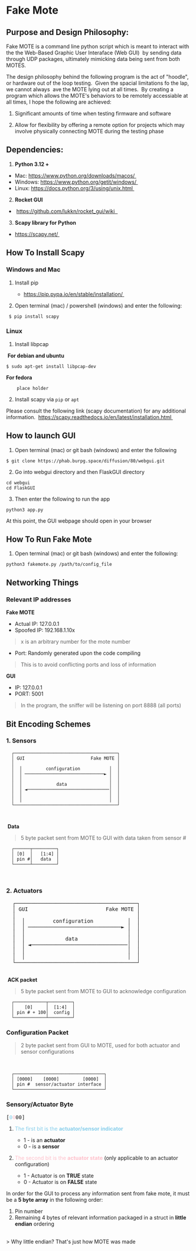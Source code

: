# Fake Mote


## Purpose and Design Philosophy: 

Fake MOTE is a command line python script which is meant to interact with the the Web-Based Graphic User Interaface (Web GUI) 
by sending data through UDP packages, ultimately mimicking data being sent from both MOTES. 

The design philosophy behind the following program is the act of "hoodle", or hardware out of the loop testing. 
Given the spacial limitations fo the lap, we cannot always  ave the MOTE lying out at all times. 
By creating a program which allows the MOTE's behaviors to be remotely accessiable at all times, I hope the following are achieved: 

1. Significant amounts of time when testing firmware and software 

2. Allow for flexibility by offering a remote option for projects which may involve physically connecting MOTE during the testing phase 


## Dependencies: 

1. **Python 3.12 +** 
 - Mac: https://www.python.org/downloads/macos/ 
 - Windows: https://www.python.org/getit/windows/ 
 - Linux: https://docs.python.org/3/using/unix.html 

2. **Rocket GUI**
 -  https://github.com/lukkn/rocket_gui/wiki    

3. **Scapy library for Python** 
 - https://scapy.net/ 


## How To Install Scapy 


### Windows and Mac

1. Install pip 
    -  https://pip.pypa.io/en/stable/installation/ 

2. Open terminal (mac) / powershell (windows) and enter the following: 
 ```
  $ pip install scapy 
 ```



### Linux 

1. Install libpcap 

 **For debian and ubuntu**
```
$ sudo apt-get install libpcap-dev  
 ```
 
**For fedora**
```
    place holder
```


2. Install scapy via   `pip` or `apt`


Please consult the following link (scapy documentation) for any additional information. 
https://scapy.readthedocs.io/en/latest/installation.html 

## How to launch GUI 

1. Open terminal (mac) or git bash (windows) and enter the following

```
$ git clone https://phab.burpg.space/diffusion/80/webgui.git
```
2. Go into webgui directory and then FlaskGUI directory 
```
cd webgui 
cd FlaskGUI
```
3. Then enter the following to run the app
```
python3 app.py 
```

At this point, the GUI webpage should open in your browser 

## How To Run Fake Mote 
1. Open terminal (mac) or git bash (windows) and enter the following: 
```
python3 fakemote.py /path/to/config_file
```
## Networking Things 

### Relevant IP addresses  


**Fake MOTE** 
- Actual IP: 127.0.0.1
- Spoofed IP: 192.168.1.10x  
> x is an arbitrary number for the mote number 

- Port: Randomly generated upon the code compiling 
> This is to avoid conflicting ports and loss of information 

**GUI** 
- IP: 127.0.0.1
- PORT: 5001 
> In the program, the sniffer will be listening on port 8888 (all ports)


## Bit Encoding Schemes 



### 1. Sensors 




```
  ┌───────────────────────────────────────┐
  │ GUI                         Fake MOTE │
  │                                       │
  │  │         configuration           │  │
  │  │ ──────────────────────────────► │  │
  │  │                                 │  │
  │  │             data                │  │
  │  │ ◄───────────────────────────────│  │
  │  │                                 │  │
  │  │                                 │  │
  └───────────────────────────────────────┘
      
        
```


 **Data**
> 5 byte packet sent from MOTE to GUI with data taken from sensor # 
```
  ┌──────┬─────────┐  
  │ [0]  │   [1:4] │  
  │ pin #│   data  │  
  └──────┴─────────┘    
```
                                              

### 2. Actuators   

<pre>
  ┌───────────────────────────────────────┐
  │ GUI                         Fake MOTE │
  │                                       │
  │  │         configuration           │  │
  │  │ ──────────────────────────────► │  │
  │  │                                 │  │
  │  │             data                │  │
  │  │ ◄───────────────────────────────│  │
  │  │                                 │  │
  │  │                                 │  │
  └───────────────────────────────────────┘          

</pre>

 **ACK packet**
>5 byte packet sent from MOTE to GUI to acknowledge configuration

```
  ┌────────────┬─────────┐
  │    [0]     │  [1:4]  │
  │ pin # + 100│  config │
  └────────────┴─────────┘
```

### Configuration Packet 
> 2 byte packet sent from GUI to MOTE, used for both actuator and sensor configurations 
<br />


```
  ┌──────────────────────────────────┐
  │ [0000]    [0000]         [0000]  │
  │ pin #  sensor/actuator interface │
  └──────────────────────────────────┘
```
### Sensory/Actuator Byte
<pre>
[<span style = "color:#87CEEB">0</span><span style = "color:pink">0</span>00]
</pre>

 1. <span style = "color:#87CEEB">The first bit is the **actuator/sensor indicator** </span>
     - 1 - is an **actuator**
     - 0 - is a **sensor**

2. <span style = "color:pink">The second bit is the **actuator state**</span> (only applicable to an actuator configuration)
      - 1 - Actuator is on **TRUE** state
      - 0 - Actuator is on **FALSE** state



 In order for the GUI to process any information sent from fake mote, it must be a **5 byte array** in the following order: 
 1. Pin number 
 2. Remaining 4 bytes of relevant information packaged in a struct in **little endian** ordering 
<br />
> Why little endian? That's just how MOTE was made
